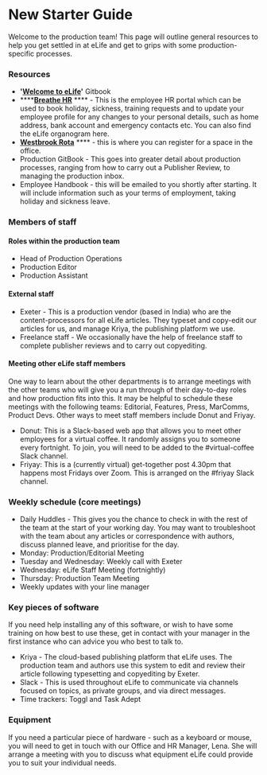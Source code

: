 # New Starter Guide

Welcome to the production team! This page will outline general resources to help you get settled in at eLife and get to grips with some production-specific processes.&#x20;

### Resources

* **'**[**Welcome to eLife**](https://elifesciences.gitbook.io/welcome-to-elife/-MXqJTywcWyFOX5mXrm7/north-star/peer-review)**'** Gitbook
* ****[**Breathe HR**](https://login.breathehr.com/login) **** - This is the employee HR portal which can be used to book holiday, sickness, training requests and to update your employee profile for any changes to your personal details, such as home address, bank account and emergency contacts etc. You can also find the eLife organogram here.&#x20;
* [**Westbrook Rota**](https://docs.google.com/spreadsheets/d/1ZMtvlUvslRgyg\_czJC\_HnX6VQO0G13ztBJ1n5BUPp7k/edit#gid=0) **** - this is where you can register for a space in the office.&#x20;
* Production GitBook - This goes into greater detail about production processes, ranging from how to carry out a Publisher Review, to managing the production inbox.&#x20;
* Employee Handbook - this will be emailed to you shortly after starting. It will include information such as your terms of employment, taking holiday and sickness leave.&#x20;

### Members of staff&#x20;

#### Roles within the production team&#x20;

* Head of Production Operations&#x20;
* Production Editor&#x20;
* Production Assistant&#x20;

#### External staff

* Exeter - This is a production vendor (based in India) who are the content-processors for all eLife articles. They typeset and copy-edit our articles for us, and manage Kriya, the publishing platform we use.
* Freelance staff - We occasionally have the help of freelance staff to complete publisher reviews and to carry out copyediting.&#x20;

#### Meeting other eLife staff members&#x20;

One way to learn about the other departments is to arrange meetings with the other teams who will give you a run through of their day-to-day roles and how production fits into this. It may be helpful to schedule these meetings with the following teams: Editorial, Features, Press, MarComms, Product Devs. Other ways to meet staff members include Donut and Friyay.&#x20;

* Donut: This is a Slack-based web app that allows you to meet other employees for a virtual coffee. It randomly assigns you to someone every fortnight. To join, you will need to be added to the #virtual-coffee Slack channel.&#x20;
* Friyay: This is a (currently virtual) get-together post 4.30pm that happens most Fridays over Zoom. This is arranged on the #friyay Slack channel.&#x20;

### Weekly schedule (core meetings)&#x20;

* Daily Huddles - This gives you the chance to check in with the rest of the team at the start of your working day. You may want to troubleshoot with the team about any articles or correspondence with authors, discuss planned leave, and prioritise for the day.&#x20;
* Monday: Production/Editorial Meeting&#x20;
* Tuesday and Wednesday: Weekly call with Exeter&#x20;
* Wednesday: eLife Staff Meeting (fortnightly)&#x20;
* Thursday: Production Team Meeting&#x20;
* Weekly updates with your line manager&#x20;

### Key pieces of software

If you need help installing any of this software, or wish to have some training on how best to use these, get in contact with your manager in the first instance who can advice you who best to talk to.&#x20;

* Kriya - The cloud-based publishing platform that eLife uses. The production team and authors use this system to edit and review their article following typesetting and copyediting by Exeter.
* Slack - This is used throughout eLife to communicate via channels focused on topics, as private groups, and via direct messages.&#x20;
* Time trackers: Toggl and Task Adept&#x20;

### Equipment&#x20;

If you need a particular piece of hardware - such as a keyboard or mouse, you will need to get in touch with our Office and HR Manager, Lena. She will arrange a meeting with you to discuss what equipment eLife could provide you to suit your individual needs.&#x20;





###
